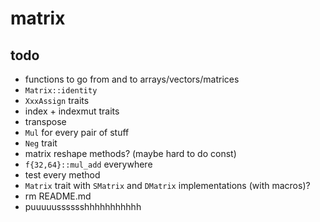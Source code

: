 # matrix

## todo

- functions to go from and to arrays/vectors/matrices
- `Matrix::identity`
- `XxxAssign` traits
- index + indexmut traits
- transpose
- `Mul` for every pair of stuff
- `Neg` trait
- matrix reshape methods? (maybe hard to do const)
- `f{32,64}::mul_add` everywhere
- test every method
- `Matrix` trait with `SMatrix` and `DMatrix` implementations (with macros)?
- rm README.md
- puuuuusssssshhhhhhhhhhh
